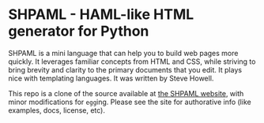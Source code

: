 # SHPAML - HAML-like HTML generator for Python

SHPAML is a mini language that can help you to build web pages more quickly. It leverages familiar concepts from HTML and CSS, while striving to bring brevity and clarity to the primary documents that you edit. It plays nice with templating languages. It was written by Steve Howell.

This repo is a clone of the source available at [the SHPAML website](http://shpaml.webfactional.com/), with minor modifications for `egg`ing. Please see the site for authorative info (like examples, docs, license, etc).